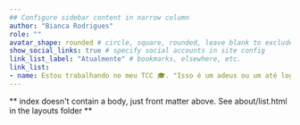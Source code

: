 ```yaml
---
## Configure sidebar content in narrow column
author: "Bianca Rodrigues"
role: ""
avatar_shape: rounded # circle, square, rounded, leave blank to exclude
show_social_links: true # specify social accounts in site config
link_list_label: "Atualmente" # bookmarks, elsewhere, etc.
link_list:
- name: Estou trabalhando no meu TCC 🎓. "Isso é um adeus ou um até logo? Modelagem preditiva para análise de evasão de clientes"
---
```


** index doesn't contain a body, just front matter above.
See about/list.html in the layouts folder **
